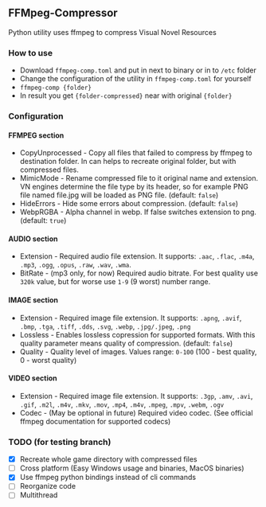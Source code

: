 ## FFMpeg-Compressor
Python utility uses ffmpeg to compress Visual Novel Resources

### How to use
* Download `ffmpeg-comp.toml` and put in next to binary or in to `/etc` folder
* Change the configuration of the utility in `ffmpeg-comp.toml` for yourself
* `ffmpeg-comp {folder}`
* In result you get `{folder-compressed}` near with original `{folder}`

### Configuration
#### FFMPEG section
* CopyUnprocessed - Copy all files that failed to compress by ffmpeg to destination folder. In can helps to recreate original folder, but with compressed files.
* MimicMode - Rename compressed file to it original name and extension. VN engines determine the file type by its header, so for example PNG file named file.jpg will be loaded as PNG file. (default: `false`)
* HideErrors - Hide some errors about compression. (default: `false`)
* WebpRGBA - Alpha channel in webp. If false switches extension to png. (default: `true`)

#### AUDIO section
* Extension - Required audio file extension. It supports: `.aac`, `.flac`, `.m4a`, `.mp3`, `.ogg`, `.opus`, `.raw`, `.wav`, `.wma`.
* BitRate - (mp3 only, for now) Required audio bitrate. For best quality use `320k` value, but for worse use `1-9` (9 worst) number range.

#### IMAGE section
* Extension - Required image file extension. It supports: `.apng`, `.avif`, `.bmp`, `.tga`, `.tiff`, `.dds`, `.svg`, `.webp`, `.jpg/.jpeg`, `.png`
* Lossless - Enables lossless copression for supported formats. With this quality parameter means quality of compression. (default: `false`)
* Quality - Quality level of images. Values range: `0-100` (100 - best quality, 0 - worst quality)

#### VIDEO section
* Extension - Required image file extension. It supports: `.3gp`, `.amv`, `.avi`, `.gif`, `.m2l`, `.m4v`, `.mkv`, `.mov`, `.mp4`, `.m4v`, `.mpeg`, `.mpv`, `.webm`, `.ogv`
* Codec - (May be optional in future) Required video codec. (See official ffmpeg documentation for supported codecs) 

### TODO (for testing branch)
* [x] Recreate whole game directory with compressed files
* [ ] Cross platform (Easy Windows usage and binaries, MacOS binaries)
* [x] Use ffmpeg python bindings instead of cli commands
* [ ] Reorganize code
* [ ] Multithread